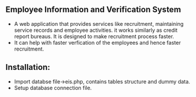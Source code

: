 ## Employee Information and Verification System
 - A web application that provides services like recruitment, maintaining service records and employee activities. it works similarly as credit report bureaus. It is designed to make recruitment process faster.
 - It can help with faster verfication of the employees and hence faster recruitment.

## Installation:  
 - Import databse file->eis.php, contains tables structure and dummy data.
 - Setup database connection file.
